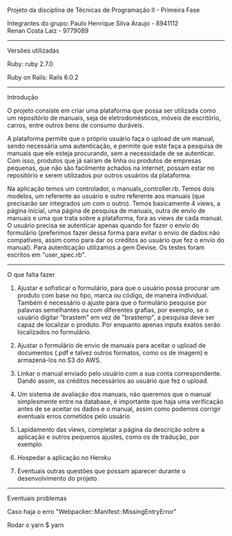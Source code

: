Projeto da disciplina de Técnicas de Programação II - Primeira Fase

Integrantes do grupo:
Paulo Henrique Silva Araujo - 8941112  
Renan Costa Laiz - 9779089

-------------------------------------------------------------------------------
Versões utilizadas

Ruby: ruby 2.7.0

Ruby on Rails: Rails 6.0.2

-------------------------------------------------------------------------------
Introdução

O projeto consiste em criar uma plataforma que possa ser utilizada como um repositório de manuais, seja de eletrodomésticos, móveis de escritório, carros, entre outros bens de consumo duráveis. 

A plataforma permite que o próprio usuário faça o upload de um manual, sendo necessária uma autenticação, e permite que este faça a pesquisa de manuais que ele esteja procurando, sem a necessidade de se autenticar. Com isso, produtos que já saíram de linha ou produtos de empresas pequenas, que não são facilmente achados na internet, possam estar no repositório e serem utilizados por outros usuários da plataforma.

Na aplicação temos um controlador, o manuals_controller.rb. Temos dois modelos, um referente ao usuário e outro referente aos manuais (que precisarão ser integrados um com o outro). Temos basicamente 4 views, a página inicial, uma página de pesquisa de manuais, outra de envio de manuais e uma que trata sobre a plataforma, fora as views de cada manual. O usuário precisa se autenticar apenas quando for fazer o envio do formulário (preferimos fazer dessa forma para evitar o envio de dados não compatíveis, assim como para dar os créditos ao usuário que fez o envio do manual). Para autenticação utilizamos a gem Devise. Os testes foram escritos em "user_spec.rb".

-------------------------------------------------------------------------------
O que falta fazer

1. Ajustar e sofisticar o formulário, para que o usuário possa procurar um produto com base no tipo, marca ou código, de maneira individual. Também é necessário o ajuste para que o formulário pesquise por palavras semelhantes ou com diferentes grafias, por exemplo, se o usuário digitar "brastem" em vez de "brastemp", a pesquisa deve ser capaz de localizar o produto. Por enquanto apenas inputs exatos serão localizados no formulário.

2. Ajustar o formulário de envio de manuais para aceitar o upload de documentos (.pdf e talvez outros formatos, como os de imagem) e armazená-los no S3 do AWS. 

3. Linkar o manual enviado pelo usuário com a sua conta correspondente. Dando assim, os créditos necessários ao usuário que fez o upload.

4. Um sistema de avaliação dos manuais, não queremos que o manual simplesmente entre na database, é importante que haja uma verificação antes de se aceitar os dados e o manual, assim como podemos corrigir eventuais erros cometidos pelo usuário

5. Lapidamento das views, completar a página da descrição sobre a aplicação e outros pequenos ajustes, como os de tradução, por exemplo.

6. Hospedar a aplicação no Heroku

7. Eventuais outras questões que possam aparecer durante o desenvolvimento do projeto.

-------------------------------------------------------------------------------
Eventuais problemas

Caso haja o erro "Webpacker::Manifest::MissingEntryError"

Rodar o yarn
$ yarn
